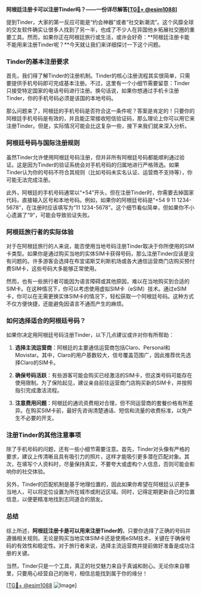 **阿根廷注册卡可以注册Tinder吗？——一份详尽解答[[TG💪+ @esim1088](https://t.me/s/esim1088)]**

提到Tinder，大家的第一反应可能是“约会神器”或者“社交新潮流”。这个风靡全球的交友软件确实让很多人找到了另一半，也成了不少人在异国他乡拓展社交圈的重要工具。然而，如果你正在阿根廷旅行或生活，或许会好奇：**阿根廷注册卡能不能用来注册Tinder呢？**今天就让我们来详细探讨一下这个问题。

### Tinder的基本注册要求

首先，我们得了解Tinder的注册机制。Tinder的核心注册流程其实很简单，只需要提供手机号码即可完成基本注册。不过，这里有一个小细节需要留意：Tinder只接受特定国家的电话号码进行注册。换句话说，如果你想通过手机卡注册Tinder，你的手机号码必须是该国的本地号码。

那么问题来了，阿根廷的手机号码是否符合这一条件呢？答案是肯定的！只要你的阿根廷手机号码是有效的，并且能正常接收短信验证码，那么理论上你可以用它来注册Tinder。但是，实际情况可能会比这复杂一些，接下来我们就来深入分析。

### 阿根廷号码与国际注册规则

虽然Tinder允许使用阿根廷号码注册，但并非所有阿根廷号码都能顺利通过验证。这是因为Tinder的验证系统会对手机号码的归属地进行严格筛选。如果Tinder认为你的号码不符合其规则（比如号码未实名认证、运营商不支持等），你可能无法完成注册。

此外，阿根廷的手机号码通常以“+54”开头，但在注册Tinder时，你需要去掉国家代码，直接输入区号和本地号码。例如，如果你的阿根廷号码是“+54 9 11 1234-5678”，在注册时应该填写为“11 1234-5678”。这个细节看似简单，但如果你不小心遗漏了“9”，可能会导致验证失败。

### 阿根廷旅行者的实际体验

对于在阿根廷旅行的人来说，能否使用当地号码注册Tinder取决于你所使用的SIM卡类型。如果你是通过购买当地的实体SIM卡获得号码，那么注册Tinder应该是没有问题的。许多游客会选择在布宜诺斯艾利斯机场或各大通信运营商门店购买预付费SIM卡，这些号码大多能够正常使用。

然而，也有一些旅行者可能因为语言障碍或其他原因，难以在当地购买到合适的SIM卡。在这种情况下，你可以考虑使用虚拟SIM卡（eSIM）技术。通过eSIM卡，你可以在无需更换实体SIM卡的情况下，轻松获取一个阿根廷号码。这种方式不仅方便快捷，还能避免因语言不通而产生的麻烦。

### 如何选择适合的阿根廷号码？

如果你决定用阿根廷号码注册Tinder，以下几点建议或许对你有所帮助：

1. **选择主流运营商**：阿根廷的主要通信运营商包括Claro、Personal和Movistar。其中，Claro的用户基数较大，信号覆盖范围广，因此推荐优先选择Claro的SIM卡。
   
2. **确保号码活跃**：有些游客可能会购买已经激活的SIM卡，但这类号码可能存在使用限制。为了保险起见，建议亲自前往运营商门店购买新的SIM卡，并按照指引完成激活流程。

3. **注意费用问题**：阿根廷的通讯资费相对合理，但不同运营商的套餐价格有所差异。在购买SIM卡前，最好先咨询清楚通话、短信和流量的收费标准，以免产生不必要的开支。

### 注册Tinder的其他注意事项

除了手机号码的问题，还有一些小细节需要注意。首先，Tinder对头像有严格的要求，建议上传清晰且具有吸引力的照片，这样才能吸引更多潜在匹配对象。其次，在填写个人资料时，尽量保持真实，不要夸大或虚构个人信息，否则可能会影响你的社交体验。

另外，Tinder的匹配机制是基于地理位置的，因此如果你希望在阿根廷认识更多当地人，可以将定位设置为所在城市或附近区域。同时，记得定期更新自己的位置信息，以便更精准地找到志同道合的朋友。

### 总结

综上所述，**阿根廷注册卡是可以用来注册Tinder的**，只要你选择了正确的号码并遵循相关规则。无论是购买当地实体SIM卡还是使用eSIM技术，关键在于确保号码的有效性和稳定性。对于旅行者来说，选择主流运营商并提前做好准备是成功注册的关键。

当然，Tinder只是一个工具，真正的社交魅力来自于真诚和耐心。无论你来自哪里，只要用心经营自己的账号，相信总能找到属于你的缘分！

[[TG💪+ @esim1088](https://t.me/s/esim1088) ![Image](https://i.postimg.cc/4NQfJmqS/Snipaste-2025-05-13-00-14-12.png)]